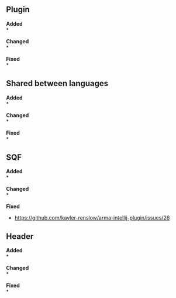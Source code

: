 ## Plugin
**Added**<br>
* 

**Changed**<br>
*

**Fixed**<br>
* 

## Shared between languages
**Added**<br>
* 

**Changed**<br>
* 

**Fixed**<br>
*

## SQF
**Added**<br>
* 

**Changed**<br>
* 

**Fixed**<br>
* https://github.com/kayler-renslow/arma-intellij-plugin/issues/26

## Header
**Added**<br>
* 

**Changed**<br>
* 

**Fixed**<br>
* 